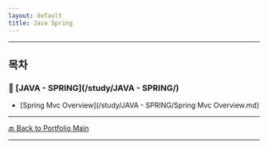 ```yaml
---
layout: default
title: Java Spring
---
```



---

## 목차

### 🔗 [JAVA - SPRING](/study/JAVA - SPRING/)

- [Spring Mvc Overview](/study/JAVA - SPRING/Spring Mvc Overview.md)

---
[🔙 Back to Portfolio Main](../index.md)

---

